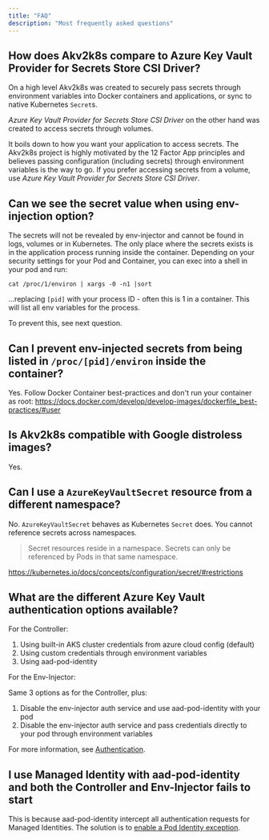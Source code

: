 ```yaml
---
title: "FAQ"
description: "Most frequently asked questions"
---
```


## How does Akv2k8s compare to Azure Key Vault Provider for Secrets Store CSI Driver?

On a high level Akv2k8s was created to securely pass secrets through environment variables into Docker containers and applications, or sync to native Kubernetes `Secret`s. 

*Azure Key Vault Provider for Secrets Store CSI Driver* on the other hand was created to access secrets through volumes. 

It boils down to how you want your application to access secrets. The Akv2k8s project is highly motivated by the 12 Factor App principles and believes passing configuration (including secrets) through environment variables is the way to go. If you prefer accessing secrets from a volume, use *Azure Key Vault Provider for Secrets Store CSI Driver*.

## Can we see the secret value when using env-injection option?

The secrets will not be revealed by env-injector and cannot be found in logs, volumes or in Kubernetes. The only place where the secrets exists is in the application process running inside the container. Depending on your security settings for your Pod and Container, you can exec into a shell in your pod and run: 

```
cat /proc/1/environ | xargs -0 -n1 |sort
```

...replacing `[pid]` with your process ID - often this is 1 in a container. This will list all env variables for the process.

To prevent this, see next question.

## Can I prevent env-injected secrets from being listed in `/proc/[pid]/environ` inside the container?

Yes. Follow Docker Container best-practices and don't run your container as root: https://docs.docker.com/develop/develop-images/dockerfile_best-practices/#user

## Is Akv2k8s compatible with Google distroless images?

Yes. 

## Can I use a `AzureKeyVaultSecret` resource from a different namespace?

No. `AzureKeyVaultSecret` behaves as Kubernetes `Secret` does. You cannot reference secrets across namespaces. 

> Secret resources reside in a namespace. Secrets can only be referenced by Pods in that same namespace.

https://kubernetes.io/docs/concepts/configuration/secret/#restrictions

## What are the different Azure Key Vault authentication options available?

For the Controller:

1. Using built-in AKS cluster credentials from azure cloud config (default)
2. Using custom credentials through environment variables
3. Using aad-pod-identity

For the Env-Injector:

Same 3 options as for the Controller, plus:

1. Disable the env-injector auth service and use aad-pod-identity with your pod
2. Disable the env-injector auth service and pass credentials directly to your pod through environment variables

For more information, see [Authentication](security/authentication).

## I use Managed Identity with aad-pod-identity and both the Controller and Env-Injector fails to start

This is because aad-pod-identity intercept all authentication requests for Managed Identities. The solution is to [enable a Pod Identity exception](installation/with-aad-pod-identity).
